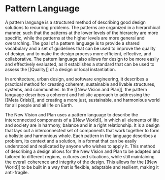 # Pattern Language

A pattern language is a structured method of describing good design solutions to recurring problems. The patterns are organized in a hierarchical manner, such that the patterns at the lower levels of the hierarchy are more specific, while the patterns at the higher levels are more general and overarching. The goal of a pattern language is to provide a shared vocabulary and a set of guidelines that can be used to improve the quality of design, and to make the design process more efficient, effective, and collaborative. The pattern language also allows for design to be more easily and effectively evaluated, as it establishes a standard that can be used to assess the [[Quality]] of a design or local instantiation. 

In architecture, urban design, and software engineering, it describes a practical method for creating coherent, sustainable and livable structures, systems, and communities. In the [[New Vision and Plan]], the pattern language describes a coherent and holistic approach to addressing the [[Meta Crisis]], and creating a more just, sustainable, and harmonious world for all people and all life on Earth. 

The New Vision and Plan uses a pattern language to describe the interconnected components of a [[New World]], in which all elements of life and society are in harmony, balance and in a right relationship. It is a design that lays out a interconnected set of components that work together to form a holistic and harmonious whole. Each pattern in the language describes a problem, its context and a solution, in a format that can be easily understood and replicated by anyone who wishes to apply it. This method of describing a design allows for the New Vision and Plan to be adapted and tailored to different regions, cultures and situations, while still maintaining the overall coherence and integrity of the design. This allows for the [[New World]] to be built in a way that is flexible, adaptable and resilient, making it anti-fragile.